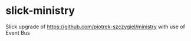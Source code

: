 # slick-ministry
Slick upgrade of https://github.com/piotrek-szczygiel/ministry with use of Event Bus
